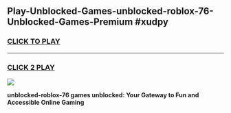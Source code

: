 
## Play-Unblocked-Games-unblocked-roblox-76-Unblocked-Games-Premium #xudpy
<h3>
<a href="https://premium.freeplayer.one?title=unblocked-roblox-76&ref=12M">CLICK TO PLAY</a></h3>
<hr>

<h3>
<a href="https://premium.freeplayer.one?title=unblocked-roblox-76&ref=12M">CLICK 2 PLAY</a>
  
</h3>

<a href="https://premium.freeplayer.one?title=unblocked-roblox-76&ref=12M"><img src="https://clearcache.store/games.png"></a>


**unblocked-roblox-76 games unblocked: Your Gateway to Fun and Accessible Online Gaming**
